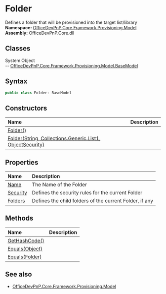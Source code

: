 # Folder
Defines a folder that will be provisioned into the target list/library  
**Namespace:** [OfficeDevPnP.Core.Framework.Provisioning.Model](OfficeDevPnP.Core.Framework.Provisioning.Model.md)  
**Assembly:** OfficeDevPnP.Core.dll  
## Classes
System.Object  
-- [OfficeDevPnP.Core.Framework.Provisioning.Model.BaseModel](OfficeDevPnP.Core.Framework.Provisioning.Model.BaseModel.md)
## Syntax
```C#
public class Folder: BaseModel
```
## Constructors
|**Name**|**Description**|
|:-----|:-----|
| [Folder()](Folderconstructor1details.md) | 
| [Folder(String, Collections.Generic.List1<Folder>, ObjectSecurity)](Folderconstructor1details.md) | 
## Properties
|**Name**|**Description**|
|:-----|:-----|
| [Name](Folder.Name.md) | The Name of the Folder
| [Security](Folder.Security.md) | Defines the security rules for the current Folder
| [Folders](Folder.Folders.md) | Defines the child folders of the current Folder, if any
## Methods
|**Name**|**Description**|
|:-----|:-----|
| [GetHashCode()](FolderGetHashCode.md) | 
| [Equals(Object)](FolderEqualsObject.md) | 
| [Equals(Folder)](FolderEqualsFolder.md) | 
## See also
- [OfficeDevPnP.Core.Framework.Provisioning.Model](OfficeDevPnP.Core.Framework.Provisioning.Model.md)
